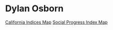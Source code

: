 # Dylan Osborn
[California Indices Map](cali-index)
[Social Progress Index Map](socialprogress-index)
